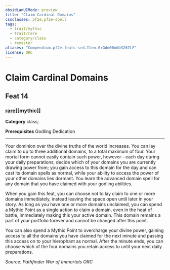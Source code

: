 ```yaml
---
obsidianUIMode: preview
title: "Claim Cardinal Domains"
cssclasses: pf2e,pf2e-spell
tags:
  - trait/mythic
  - trait/rare
  - category/class
  - remaster
aliases: "Compendium.pf2e.feats-srd.Item.6rGdm00nWbS267LF"
license: ORC
---
```

# Claim Cardinal Domains
## Feat 14
### [rare](rare "Rare Rarity Trait")[[mythic]]

**Category** class; 



**Prerequisites** Godling Dedication
* * *
Your dominion over the divine truths of the world increases. You can lay claim to up to three additional domains, to a total maximum of four. Your mortal form cannot easily contain such power, however—each day during your daily preparations, decide which of your domains you are currently drawing power from; you gain access to this domain for the day and can cast its domain spells as normal, while your ability to access the power of your other domains lies dormant. You learn the advanced domain spell for any domain that you have claimed with your godling abilities.

When you gain this feat, you can choose not to lay claim to one or more domains immediately, instead leaving the space open until later in your story. As long as you have one or more domains unclaimed, you can spend a Mythic Point as a single action to claim a domain, even in the heat of battle, immediately making this your active domain. This domain remains a part of your portfolio forever and cannot be changed after this point.

You can also spend a Mythic Point to overcharge your divine power, gaining access to all the domains you have claimed for the next minute and passing this access on to your hierophant as normal. After the minute ends, you can choose which of the four domains you retain access to until your next daily preparations.

*Source: Pathfinder War of Immortals*
*ORC*